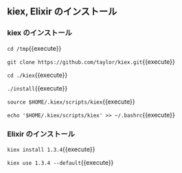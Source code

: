 ## kiex, Elixir のインストール

### kiex のインストール

`cd /tmp`{{execute}}

`git clone https://github.com/taylor/kiex.git`{{execute}}

`cd ./kiex`{{execute}}

`./install`{{execute}}

`source $HOME/.kiex/scripts/kiex`{{execute}}

`echo '$HOME/.kiex/scripts/kiex' >> ~/.bashrc`{{execute}}

### Elixir のインストール

`kiex install 1.3.4`{{execute}}

`kiex use 1.3.4 --default`{{execute}}
